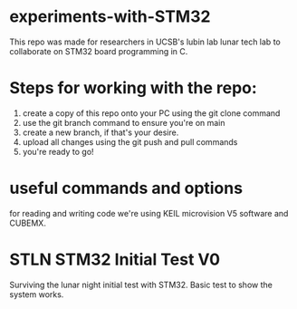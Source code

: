 # experiments-with-STM32

This repo was made for researchers in UCSB's lubin lab lunar tech lab to collaborate on STM32 board programming in C. 

# Steps for working with the repo:

1) create a copy of this repo onto your PC using the git clone command
2) use the git branch command to ensure you're on main
3) create a new branch, if that's your desire.
4) upload all changes using the git push and pull commands
5) you're ready to go!

# useful commands and options

for reading and writing code we're using KEIL microvision V5 software and CUBEMX.

# STLN STM32 Initial Test V0

Surviving the lunar night initial test with STM32. Basic test to show the system works.
